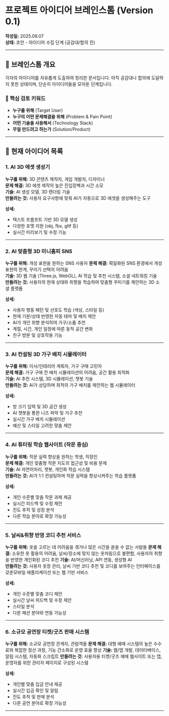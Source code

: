 # 프로젝트 아이디어 브레인스톰 (Version 0.1)

**작성일:** 2025.09.07  
**상태:** 초안 - 아이디어 수집 단계 (공감대/합의 전)

---

## 💭 브레인스톰 개요

각자의 아이디어를 자유롭게 도출하여 정리한 문서입니다.
아직 공감대나 합의에 도달하지 못한 상태이며, 단순히 아이디어들을 모아둔 단계입니다.

### 🔑 핵심 검토 키워드
- **누구를 위해** (Target User)
- **누구의 어떤 문제해결을 위해** (Problem & Pain Point)
- **어떤 기술을 사용해서** (Technology Stack)
- **무얼 만드려고 하는가** (Solution/Product)

---

## 🎯 현재 아이디어 목록

### 1. AI 3D 에셋 생성기
**누구를 위해:** 3D 콘텐츠 제작자, 게임 개발자, 디자이너  
**문제 해결:** 3D 에셋 제작의 높은 진입장벽과 시간 소모  
**기술:** AI 생성 모델, 3D 렌더링 기술  
**만들려는 것:** 사용자 요구사항에 맞춰 AI가 자동으로 3D 에셋을 생성해주는 도구

**상세:**
- 텍스트 프롬프트 기반 3D 모델 생성
- 다양한 포맷 지원 (obj, fbx, gltf 등)
- 실시간 미리보기 및 수정 기능

---

### 2. AI 맞춤형 3D 미니홈피 SNS
**누구를 위해:** 개성 표현을 원하는 SNS 사용자
**문제 해결:** 획일화된 SNS 환경에서 개성 표현의 한계, 꾸미기 선택의 어려움  
**기술:** 3D 웹 기술 (Three.js, WebGL), AI 학습 및 추천 시스템, 소셜 네트워킹 기술  
**만들려는 것:** 사용자의 현재 상태와 취향을 학습하여 맞춤형 꾸미기를 제안하는 3D 소셜 플랫폼

**상세:**
- 사용자 행동 패턴 및 선호도 학습 (색상, 스타일 등)
- 현재 기분/상태 반영한 자동 테마 및 배치 제안
- AI가 개인 취향 분석하여 가구/소품 추천
- 계절, 시간, 개인 일정에 따른 동적 공간 변화
- 친구 방문 및 상호작용 기능

---

### 3. AI 컨설팅 3D 가구 배치 시뮬레이터
**누구를 위해:** 이사/인테리어 계획자, 가구 구매 고민자  
**문제 해결:** 가구 구매 전 배치 시뮬레이션의 어려움, 공간 활용 최적화  
**기술:** AI 추천 시스템, 3D 시뮬레이션, 챗봇 기술  
**만들려는 것:** AI가 상담하며 최적의 가구 배치를 제안하는 웹 시뮬레이터

**상세:**
- 방 크기 입력 및 3D 공간 생성
- AI 챗봇을 통한 니즈 파악 및 가구 추천
- 실시간 가구 배치 시뮬레이션
- 예산 및 스타일 고려한 맞춤 제안

---

### 4. AI 튜터링 학습 웹사이트 (작문 중심)
**누구를 위해:** 작문 실력 향상을 원하는 학생, 직장인  
**문제 해결:** 개인 맞춤형 작문 지도의 접근성 및 비용 문제  
**기술:** AI 자연어처리, 챗봇, 개인화 학습 시스템  
**만들려는 것:** AI가 1:1 컨설팅하며 작문 실력을 향상시켜주는 학습 플랫폼

**상세:**
- 개인 수준별 맞춤 작문 과제 제공
- 실시간 피드백 및 수정 제안
- 진도 추적 및 성장 분석
- 다른 학습 분야로 확장 가능성

---

### 5. 날씨&취향 반영 코디 추천 서비스
**누구를 위해:** 옷을 고르는 데 어려움을 겪거나 많은 시간을 쏟을 수 없는 사람들
**문제 해결:** 소유한 옷 활용의 어려움, 날씨/장소에 맞지 않는 옷차림으로 불편함, 사용자의 취향을 반영한 개인화된 코디 추천
**기술:** AI/머신러닝, API 연동, 생성형 AI  
**만들려는 것:** 사용자 옷장 관리, 날씨 기반 코디 추천 및 코디를 보여주는 인터페이스를 갖춘모바일 애플리케이션 또는 웹 기반 서비스

**상세:**
- 개인 수준별 맞춤 코디 제안
- 실시간 날씨 피드백 및 수정 제안
- 스타일 분석
- 다른 패션 분야와 연동 가능성

---

### 6. 소규모 공연장 티켓/굿즈 판매 시스템
**누구를 위해:** 소규모 공연장 관계자, 관람객들
**문제 해결:** 대형 예매 시스템의 높은 수수료와 복잡한 정산 과정, 기능 간소화로 운영 효율 향상
**기술:** 웹/앱 개발, 데이터베이스, 알림 시스템, 자동화 스크립트
**만들려는 것:** 사용자용 티켓/굿즈 예매 웹사이트 또는 앱, 운영자를 위한 관리자 페이지로 구성된 시스템

**상세:**
- 개인별 맞춤 입금 안내 제공
- 실시간 입금 확인 및 알림
- 진도 추적 및 판매 분석
- 다른 공연 분야로 확장 가능성
  
---
